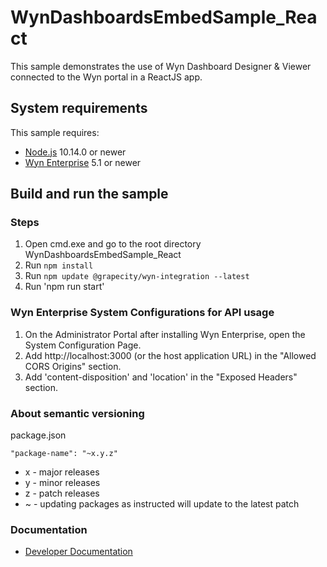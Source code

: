 # WynDashboardsEmbedSample_React

This sample demonstrates the use of Wyn Dashboard Designer & Viewer connected to the Wyn portal in a ReactJS app.

## System requirements

This sample requires:
 * [Node.js](https://nodejs.org/en/download/) 10.14.0 or newer
 * [Wyn Enterprise](https://wyn.grapecity.com/demos/request/trial) 5.1 or newer
## Build and run the sample

### Steps

1. Open cmd.exe and go to the root directory WynDashboardsEmbedSample_React
2. Run `npm install`
3. Run `npm update @grapecity/wyn-integration --latest`
4. Run 'npm run start'

### Wyn Enterprise System Configurations for API usage
1. On the Administrator Portal after installing Wyn Enterprise, open the System Configuration Page.
2. Add http://localhost:3000 (or the host application URL) in the "Allowed CORS Origins" section.
3. Add 'content-disposition' and 'location' in the "Exposed Headers" section.

### About semantic versioning

package.json
```
"package-name": "~x.y.z"
```

- x - major releases
- y - minor releases
- z - patch releases
- ~ - updating packages as instructed will update to the latest patch

### Documentation

- [Developer Documentation](https://wyn.grapecity.com/docs/dev-docs/)
